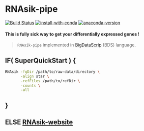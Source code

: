 # RNAsik-pipe

[![Build Status](https://travis-ci.org/MonashBioinformaticsPlatform/RNAsik-pipe.svg?branch=master)](https://travis-ci.org/MonashBioinformaticsPlatform/RNAsik-pipe)
[![install-with-conda](https://anaconda.org/serine/rnasik/badges/installer/conda.svg)](https://anaconda.org/serine/rnasik)
[![anaconda-version](https://anaconda.org/serine/rnasik/badges/version.svg)](https://anaconda.org/serine/rnasik/files)

#### This is fully sick way to get your differentially expressed genes !

> `RNAsik-pipe` implemented in [BigDataScrip](http://pcingola.github.io/BigDataScript/) (BDS) language.

## IF( SuperQuickStart ) {

```BASH
RNAsik -fqDir /path/to/raw-data/directory \
       -align star \
       -refFiles /path/to/refDir \
       -counts \
       -all
```

## }

## ELSE [RNAsik-website](https://monashbioinformaticsplatform.github.io/RNAsik-pipe/)
